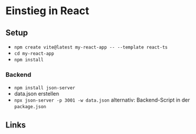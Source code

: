 # Einstieg in React

## Setup

* `npm create vite@latest my-react-app -- --template react-ts`
* `cd my-react-app`
* `npm install`

### Backend
* `npm install json-server`
* data.json erstellen
* `npx json-server -p 3001 -w data.json` alternativ: Backend-Script in der `package.json`


## Links
